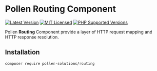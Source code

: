 # Pollen Routing Component

[![Latest Version](https://img.shields.io/badge/release-1.0.0-blue?style=for-the-badge)](https://www.presstify.com/pollen-solutions/wp-app/)
[![MIT Licensed](https://img.shields.io/badge/license-MIT-green?style=for-the-badge)](LICENSE.md)
[![PHP Supported Versions](https://img.shields.io/badge/PHP->=7.4-8892BF?style=for-the-badge&logo=php)](https://www.php.net/supported-versions.php)

Pollen **Routing** Component provide a layer of HTTP request mapping and HTTP response resolution.

## Installation

```bash
composer require pollen-solutions/routing
```
